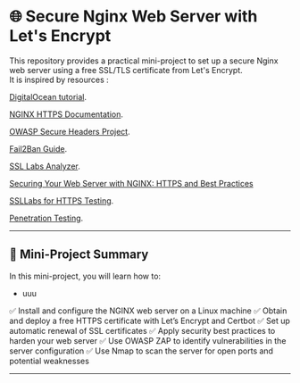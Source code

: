 # 🌐 Secure Nginx Web Server with Let's Encrypt

This repository provides a practical mini-project to set up a secure Nginx web server using a free SSL/TLS certificate from Let's Encrypt.  
It is inspired by resources :

[DigitalOcean tutorial](https://www.digitalocean.com/community/tutorials/how-to-secure-nginx-with-let-s-encrypt-on-ubuntu-20-04).

[NGINX HTTPS Documentation](https://nginx.org/en/docs/http/configuring_https_servers.html).

[OWASP Secure Headers Project](https://owasp.org/www-project-secure-headers).

[Fail2Ban Guide](https://www.fail2ban.org).

[SSL Labs Analyzer](https://www.ssllabs.com/ssltest/).

[Securing Your Web Server with NGINX: HTTPS and Best Practices](https://medium.com/@mathur.danduprolu/securing-your-web-server-with-nginx-https-and-best-practices-part-5-7-99ad19bf5b1f)

[SSLLabs for HTTPS Testing](https://www.ssllabs.com/).

[Penetration Testing](http://vulnweb.com/).



---

## 🚀 Mini-Project Summary

In this mini-project, you will learn how to:
<ul>
  <li>uuu</li>
</ul>
✅ Install and configure the NGINX web server on a Linux machine
✅ Obtain and deploy a free HTTPS certificate with Let’s Encrypt and Certbot
✅ Set up automatic renewal of SSL certificates
✅ Apply security best practices to harden your web server
✅ Use OWASP ZAP to identify vulnerabilities in the server configuration
✅ Use Nmap to scan the server for open ports and potential weaknesses

---
